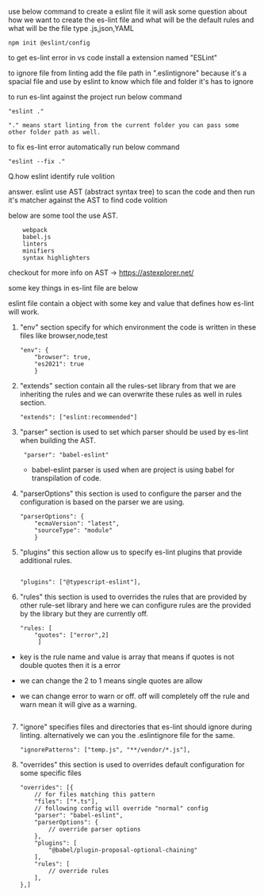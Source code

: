 use below command to create a eslint file it will ask some question about how we want to create the es-lint file and what will be the default rules and what will be the file type .js,json,YAML

    npm init @eslint/config

to get es-lint error in vs code install a extension named "ESLint"


to ignore file from linting add the file path in ".eslintignore" because it's a spacial file and use by eslint to know which file and folder it's has to ignore


to run es-lint against the project run below command

    "eslint ."  

    "." means start linting from the current folder you can pass some other folder path as well.

to fix es-lint error automatically run below command

    "eslint --fix ."



Q.how eslint identify rule volition

answer. eslint use AST (abstract syntax tree) to scan the code and then run it's matcher against the AST to find code volition

below are some tool the use AST.

```
    webpack
    babel.js
    linters
    minifiers
    syntax highlighters
```

checkout for more info on AST -> https://astexplorer.net/ 


some key things in es-lint file are below

eslint file contain a object with some key and value that defines how es-lint will work.


1. "env" section specify for which environment the code is written in these files like browser,node,test

    ```
    "env": {
        "browser": true,
        "es2021": true
        }
    ```

2. "extends" section contain all the rules-set library from that we are inheriting the rules and we can overwrite these rules as well in rules section.


    ```
    "extends": ["eslint:recommended"]
    ```


3. "parser" section is used to set which parser should be used by es-lint when building the AST.

    ```
     "parser": "babel-eslint"
    
    ```
    * babel-eslint parser is used when are project is using babel for transpilation of code.
    


4. "parserOptions" this section is used to configure the parser and the configuration is based on the parser we are using.

    ```
    "parserOptions": {
        "ecmaVersion": "latest",
        "sourceType": "module"
        }

    ```

5. "plugins" this section allow us to specify es-lint plugins that provide additional rules.

    ```

    "plugins": ["@typescript-eslint"],

    ```

6. "rules" this section is used to overrides the rules that are provided by other rule-set library and here we can configure rules are the provided by the library but they are currently off.

    ```
    "rules: [
        "quotes": ["error",2]
         ]

 *   key is the rule name and value is array that means if quotes is not double quotes then it is a error 
 * we can change the 2 to 1 means single quotes are allow
 * we can change error to warn or off. off will completely off the rule and warn mean it will give as a warning.

    ```

7. "ignore" specifies files and directories that es-lint should ignore during linting. alternatively we can you the .eslintignore file for the same.

    ```
    "ignorePatterns": ["temp.js", "**/vendor/*.js"],
    ```

8. "overrides" this section is used to overrides default configuration for some specific files

    ```
    "overrides": [{
        // for files matching this pattern
        "files": ["*.ts"],
        // following config will override "normal" config
        "parser": "babel-eslint",
        "parserOptions": {
            // override parser options
        },
        "plugins": [
            "@babel/plugin-proposal-optional-chaining"
        ],
        "rules": [
            // override rules
        ],
    },]
    ```